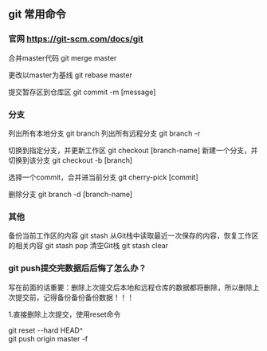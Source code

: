 
## git 常用命令

### 官网  https://git-scm.com/docs/git

合并master代码 git merge master

更改以master为基线 git rebase master


提交暂存区到仓库区  git commit -m [message]

### 分支 
列出所有本地分支    git branch
列出所有远程分支    git branch -r

切换到指定分支，并更新工作区    git checkout [branch-name]
新建一个分支，并切换到该分支    git checkout -b [branch]

选择一个commit，合并进当前分支  git cherry-pick [commit]

删除分支    git branch -d [branch-name]


### 其他
备份当前工作区的内容    git stash
从Git栈中读取最近一次保存的内容，恢复工作区的相关内容   git stash pop
清空Git栈    git stash clear


### git push提交完数据后后悔了怎么办？

写在前面的话重要：删除上次提交后本地和远程仓库的数据都将删除，所以删除上次提交前，记得备份备份备份数据！！！    <br>

1.直接删除上次提交，使用reset命令       <br>

git reset --hard HEAD^      <br>
git push origin master -f       <br>